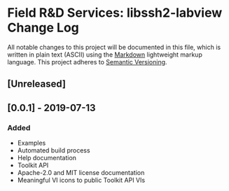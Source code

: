 # Field R&D Services: libssh2-labview Change Log

All notable changes to this project will be documented in this file, which is written in plain text (ASCII) using the [Markdown](http://daringfireball.net/projects/markdown/syntax) lightweight markup language. This project adheres to [Semantic Versioning](http://semver.org). 

## [Unreleased]

## [0.0.1] - 2019-07-13

### Added

- Examples
- Automated build process
- Help documentation
- Toolkit API
- Apache-2.0 and MIT license documentation
- Meaningful VI icons to public Toolkit API VIs

